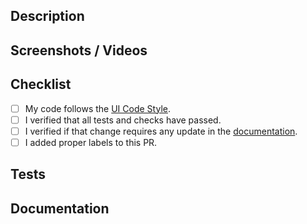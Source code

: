 <!--- Provide JIRA issue ID and a general summary of your changes in the Title above -->
<!--- e.g. "RD-1234 Improve styling in SuperComponent" -->
<!--- Note that the title is used as a commit message after merging the PR -->

## Description
<!--- Describe your changes to help reviewers understand the details. -->

## Screenshots / Videos
<!--- If applicable, add screenshot(s) or video(s) describing the changes you made. -->
<!--- Consider adding comparison screenshot(s) - before and after the change. -->
<!--- If not applicable, just write “N/A” in this section. -->

## Checklist
<!--- Go over all the following points, and put an `x` in all the boxes that apply. -->
- [ ] My code follows the [UI Code Style](https://cloudifysource.atlassian.net/l/c/x8fq902p).
- [ ] I verified that all tests and checks have passed.
- [ ] I verified if that change requires any update in the [documentation](https://cloudifysource.atlassian.net/l/c/4XKtPocy).
- [ ] I added proper labels to this PR.

## Tests
<!--- If applicable, describe in detail how you tested your changes. -->
<!--- Include details of your testing environment, and the tests you ran to -->
<!--- see how your change affects other areas of the code, etc. -->
<!--- If applicable, provide a link to system tests, e.g: -->
<!--- [#1039](https://jenkins.cloudify.co/.../1039) (2021-08-06 07:05:50) --> 
<!--- If not applicable, just write “N/A” in this section. -->

## Documentation
<!--- If applicable, describe how you documented or plan to document your changes. -->
<!--- Check [UI documentation guidelines](https://cloudifysource.atlassian.net/l/c/EYWJ0XfB) for details. -->
<!--- Provide links to JIRA issues, other PRs or related documentation pages. -->
<!--- If not applicable, just write “N/A” in this section. -->
